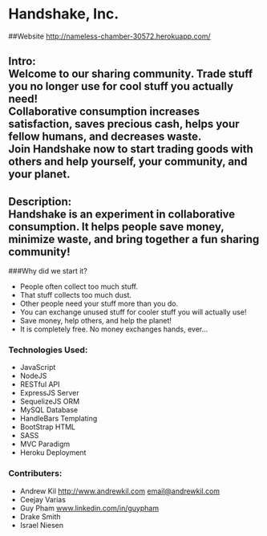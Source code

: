 # Handshake, Inc. 
##Website <http://nameless-chamber-30572.herokuapp.com/>
## Intro: <br> Welcome to our sharing community. Trade stuff you no longer use for cool stuff you actually need!<br>Collaborative consumption increases satisfaction, saves precious cash, helps your fellow humans, and decreases waste.<br>Join Handshake now to start trading goods with others and help yourself, your community, and your planet.

## Description: <br> Handshake is an experiment in collaborative consumption. It helps people save money, minimize waste, and bring together a fun sharing community!

###Why did we start it?
* People often collect too much stuff.
* That stuff collects too much dust.
* Other people need your stuff more than you do.
* You can exchange unused stuff for cooler stuff you will actually use!
* Save money, help others, and help the planet!
* It is completely free. No money exchanges hands, ever...

### Technologies Used:
* JavaScript
* NodeJS
* RESTful API
* ExpressJS Server
* SequelizeJS ORM
* MySQL Database
* HandleBars Templating
* BootStrap HTML
* SASS
* MVC Paradigm
* Heroku Deployment

### Contributers:
+ Andrew Kil http://www.andrewkil.com email@andrewkil.com
+ Ceejay Varias
+ Guy Pham www.linkedin.com/in/guypham
+ Drake Smith
+ Israel Niesen
